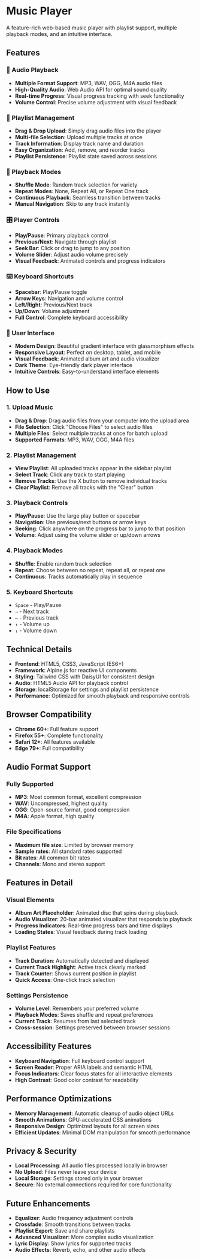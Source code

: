 # Music Player

A feature-rich web-based music player with playlist support, multiple playback modes, and an intuitive interface.

## Features

### 🎵 Audio Playback
- **Multiple Format Support**: MP3, WAV, OGG, M4A audio files
- **High-Quality Audio**: Web Audio API for optimal sound quality
- **Real-time Progress**: Visual progress tracking with seek functionality
- **Volume Control**: Precise volume adjustment with visual feedback

### 📂 Playlist Management
- **Drag & Drop Upload**: Simply drag audio files into the player
- **Multi-file Selection**: Upload multiple tracks at once
- **Track Information**: Display track name and duration
- **Easy Organization**: Add, remove, and reorder tracks
- **Playlist Persistence**: Playlist state saved across sessions

### 🔄 Playback Modes
- **Shuffle Mode**: Random track selection for variety
- **Repeat Modes**: None, Repeat All, or Repeat One track
- **Continuous Playback**: Seamless transition between tracks
- **Manual Navigation**: Skip to any track instantly

### 🎛️ Player Controls
- **Play/Pause**: Primary playback control
- **Previous/Next**: Navigate through playlist
- **Seek Bar**: Click or drag to jump to any position
- **Volume Slider**: Adjust audio volume precisely
- **Visual Feedback**: Animated controls and progress indicators

### ⌨️ Keyboard Shortcuts
- **Spacebar**: Play/Pause toggle
- **Arrow Keys**: Navigation and volume control
- **Left/Right**: Previous/Next track
- **Up/Down**: Volume adjustment
- **Full Control**: Complete keyboard accessibility

### 🎨 User Interface
- **Modern Design**: Beautiful gradient interface with glassmorphism effects
- **Responsive Layout**: Perfect on desktop, tablet, and mobile
- **Visual Feedback**: Animated album art and audio visualizer
- **Dark Theme**: Eye-friendly dark player interface
- **Intuitive Controls**: Easy-to-understand interface elements

## How to Use

### 1. Upload Music
- **Drag & Drop**: Drag audio files from your computer into the upload area
- **File Selection**: Click "Choose Files" to select audio files
- **Multiple Files**: Select multiple tracks at once for batch upload
- **Supported Formats**: MP3, WAV, OGG, M4A files

### 2. Playlist Management
- **View Playlist**: All uploaded tracks appear in the sidebar playlist
- **Select Track**: Click any track to start playing
- **Remove Tracks**: Use the X button to remove individual tracks
- **Clear Playlist**: Remove all tracks with the "Clear" button

### 3. Playback Controls
- **Play/Pause**: Use the large play button or spacebar
- **Navigation**: Use previous/next buttons or arrow keys
- **Seeking**: Click anywhere on the progress bar to jump to that position
- **Volume**: Adjust using the volume slider or up/down arrows

### 4. Playback Modes
- **Shuffle**: Enable random track selection
- **Repeat**: Choose between no repeat, repeat all, or repeat one
- **Continuous**: Tracks automatically play in sequence

### 5. Keyboard Shortcuts
- `Space` - Play/Pause
- `→` - Next track
- `←` - Previous track
- `↑` - Volume up
- `↓` - Volume down

## Technical Details

- **Frontend**: HTML5, CSS3, JavaScript (ES6+)
- **Framework**: Alpine.js for reactive UI components
- **Styling**: Tailwind CSS with DaisyUI for consistent design
- **Audio**: HTML5 Audio API for playback control
- **Storage**: localStorage for settings and playlist persistence
- **Performance**: Optimized for smooth playback and responsive controls

## Browser Compatibility

- **Chrome 60+**: Full feature support
- **Firefox 55+**: Complete functionality
- **Safari 12+**: All features available
- **Edge 79+**: Full compatibility

## Audio Format Support

### Fully Supported
- **MP3**: Most common format, excellent compression
- **WAV**: Uncompressed, highest quality
- **OGG**: Open-source format, good compression
- **M4A**: Apple format, high quality

### File Specifications
- **Maximum file size**: Limited by browser memory
- **Sample rates**: All standard rates supported
- **Bit rates**: All common bit rates
- **Channels**: Mono and stereo support

## Features in Detail

### Visual Elements
- **Album Art Placeholder**: Animated disc that spins during playback
- **Audio Visualizer**: 20-bar animated visualizer that responds to playback
- **Progress Indicators**: Real-time progress bars and time displays
- **Loading States**: Visual feedback during track loading

### Playlist Features
- **Track Duration**: Automatically detected and displayed
- **Current Track Highlight**: Active track clearly marked
- **Track Counter**: Shows current position in playlist
- **Quick Access**: One-click track selection

### Settings Persistence
- **Volume Level**: Remembers your preferred volume
- **Playback Modes**: Saves shuffle and repeat preferences
- **Current Track**: Resumes from last selected track
- **Cross-session**: Settings preserved between browser sessions

## Accessibility Features

- **Keyboard Navigation**: Full keyboard control support
- **Screen Reader**: Proper ARIA labels and semantic HTML
- **Focus Indicators**: Clear focus states for all interactive elements
- **High Contrast**: Good color contrast for readability

## Performance Optimizations

- **Memory Management**: Automatic cleanup of audio object URLs
- **Smooth Animations**: GPU-accelerated CSS animations
- **Responsive Design**: Optimized layouts for all screen sizes
- **Efficient Updates**: Minimal DOM manipulation for smooth performance

## Privacy & Security

- **Local Processing**: All audio files processed locally in browser
- **No Upload**: Files never leave your device
- **Local Storage**: Settings stored only in your browser
- **Secure**: No external connections required for core functionality

## Future Enhancements

- **Equalizer**: Audio frequency adjustment controls
- **Crossfade**: Smooth transitions between tracks
- **Playlist Export**: Save and share playlists
- **Advanced Visualizer**: More complex audio visualization
- **Lyric Display**: Show lyrics for supported tracks
- **Audio Effects**: Reverb, echo, and other audio effects

